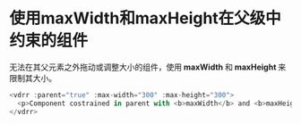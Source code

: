 # 使用maxWidth和maxHeight在父级中约束的组件

无法在其父元素之外拖动或调整大小的组件，使用<b> maxWidth </b>和<b> maxHeight </b>来限制其大小。

~~~js
<vdrr :parent="true" :max-width="300" :max-height="300">
  <p>Component costrained in parent with <b>maxWidth</b> and <b>maxHeight</b> equal to 300.</p>
</vdrr>
~~~

